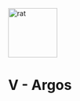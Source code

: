 <img src="https://github.com/kalebvonburris/Arrata-TTRPG/blob/main/rat.png" alt="rat" width="100"/>

# V - Argos